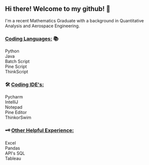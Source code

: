 ## Hi there! Welcome to my github! 👋 
I'm a recent Mathematics Graduate with a background in Quantitative Analysis and Aerospace Engineering.
### <ins>Coding Languages:</ins> 📚  

Python  
Java  
Batch Script  
Pine Script  
ThinkScript  

### 🛠 <ins>Coding IDE's:</ins>

Pycharm  
IntelliJ  
Notepad  
Pine Editor  
ThinkorSwim  

### 🗝 <ins>Other Helpful Experience:</ins>

Excel    
Pandas  
API's
SQL  
Tableau
